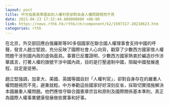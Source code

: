 ```yaml
---
layout: post
title: 中方指美英等國自封人權判官卻對自身人權問題視而不見
date: 2021-06-23 17:32:44.000000000 +08:00
link: https://news.rthk.hk/rthk/ch/component/k2/1597317-20210623.htm
categories: rthk
---
```


在北京，外交部回應白俄羅斯等90多個國家在聯合國人權理事會支持中國的呼聲，發言人趙立堅說，充分反映了國際社會人心向背，戳穿了少數西方國家借人權問題干涉別國內政的虛偽面具。事實已反覆證明，少數西方國家熱衷於編造炒作涉華謠言，打著人權的旗號干涉中國內政，目的是打壓遏制中國，阻礙中國發展進程，註定是徒勞。

趙立堅強調，加拿大、美國、英國等國自封「人權判官」，卻對自身存在的嚴重人權問題視而不見，避重就輕。中方奉勸這些國家好好深刻反省，採取切實措施解決本國嚴重人權問題。他們應恪守聯合國憲章宗旨和原則及國際關係基本準則，真正為國際人權事業健康發展做些實事和好事。
